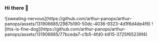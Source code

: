 ### Hi there 👋
<div style="dislay: flex;">
![sweating-nervous](https://github.com/arthur-panops/arthur-panops/assets/131906685/2987b190-50dc-4036-9323-4d1f6d4de4f6)
![this-is-fine-dog](https://github.com/arthur-panops/arthur-panops/assets/131906685/77bceda7-c1b5-4fd0-b915-3725f65239f4)
</div>

<!--
<img src="https://giphy.com/embed/QMHoU66sBXqqLqYvGO" width="480" height="270" frameBorder="0" class="giphy-embed" allowFullScreen></img>
**arthur-panops/arthur-panops** is a ✨ _special_ ✨ repository because its `README.md` (this file) appears on your GitHub profile.

Here are some ideas to get you started:

- 🔭 I’m currently working on ...
- 🌱 I’m currently learning ...
- 👯 I’m looking to collaborate on ...
- 🤔 I’m looking for help with ...
- 💬 Ask me about ...
- 📫 How to reach me: ...
- 😄 Pronouns: ...
- ⚡ Fun fact: ...
-->
